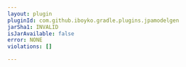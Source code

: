 ```yaml
---
layout: plugin
pluginId: com.github.iboyko.gradle.plugins.jpamodelgen
jarSha1: INVALID
isJarAvailable: false
error: NONE
violations: []

---
```

